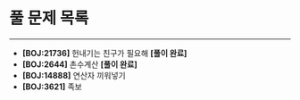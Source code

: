 # 풀 문제 목록
---
- **[BOJ:21736]** 헌내기는 친구가 필요해 **[풀이 완료]**
- **[BOJ:2644]** 촌수계산 **[풀이 완료]**
- **[BOJ:14888]** 연산자 끼워넣기
- **[BOJ:3621]** 족보
